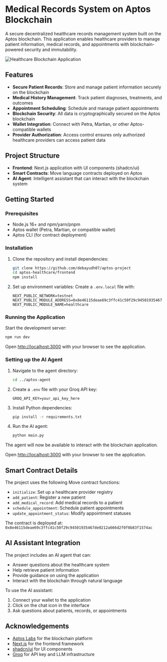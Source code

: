 # Medical Records System on Aptos Blockchain

A secure decentralized healthcare records management system built on the Aptos blockchain. This application enables healthcare providers to manage patient information, medical records, and appointments with blockchain-powered security and immutability.

![Healthcare Blockchain Application](https://res.cloudinary.com/deba/image/upload/v1747552089/Screenshot_2025-05-18_123704_jorbfs.png)

## Features

- **Secure Patient Records**: Store and manage patient information securely on the blockchain
- **Medical History Management**: Track patient diagnoses, treatments, and outcomes
- **Appointment Scheduling**: Schedule and manage patient appointments
- **Blockchain Security**: All data is cryptographically secured on the Aptos blockchain
- **Wallet Integration**: Connect with Petra, Martian, or other Aptos-compatible wallets
- **Provider Authorization**: Access control ensures only authorized healthcare providers can access patient data

## Project Structure

- **Frontend**: Next.js application with UI components (shadcn/ui)
- **Smart Contracts**: Move language contracts deployed on Aptos
- **AI Agent**: Intelligent assistant that can interact with the blockchain system

## Getting Started

### Prerequisites

- Node.js 16+ and npm/yarn/pnpm
- Aptos wallet (Petra, Martian, or compatible wallet)
- Aptos CLI (for contract deployment)

### Installation

1. Clone the repository and install dependencies:
   ```bash
   git clone https://github.com/debayudh07/aptos-project
   cd aptos-healthcare/frontend
   npm install
   ```

2. Set up environment variables:
   Create a `.env.local` file with:
   ```
   NEXT_PUBLIC_NETWORK=testnet
   NEXT_PUBLIC_MODULE_ADDRESS=0x8e46115deae69c3ffc41c50f29c94501935467de0212a666d2f0f0b83f1574ac
   NEXT_PUBLIC_MODULE_NAME=healthcare
   ```

### Running the Application

Start the development server:
```bash
npm run dev
```

Open [http://localhost:3000](http://localhost:3000) with your browser to see the application.

### Setting up the AI Agent

1. Navigate to the agent directory:
    ```bash
    cd ../aptos-agent
    ```

2. Create a `.env` file with your Groq API key:
    ```
    GROQ_API_KEY=your_api_key_here
    ```

3. Install Python dependencies:
    ```bash
    pip install -r requirements.txt
    ```

4. Run the AI agent:
    ```bash
    python main.py
    ```

The agent will now be available to interact with the blockchain application.

Open [http://localhost:3000](http://localhost:3000) with your browser to see the application.

## Smart Contract Details

The project uses the following Move contract functions:

- `initialize`: Set up a healthcare provider registry
- `add_patient`: Register a new patient
- `add_medical_record`: Add medical records to a patient
- `schedule_appointment`: Schedule patient appointments
- `update_appointment_status`: Modify appointment statuses

The contract is deployed at: `0x8e46115deae69c3ffc41c50f29c94501935467de0212a666d2f0f0b83f1574ac`

## AI Assistant Integration

The project includes an AI agent that can:

- Answer questions about the healthcare system
- Help retrieve patient information
- Provide guidance on using the application
- Interact with the blockchain through natural language

To use the AI assistant:
1. Connect your wallet to the application
2. Click on the chat icon in the interface
3. Ask questions about patients, records, or appointments


## Acknowledgements

- [Aptos Labs](https://aptoslabs.com/) for the blockchain platform
- [Next.js](https://nextjs.org/) for the frontend framework
- [shadcn/ui](https://ui.shadcn.com/) for UI components
- [Groq](https://groq.com/) for API key and LLM infrastructure



